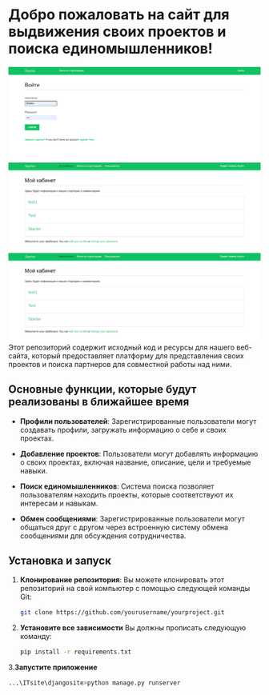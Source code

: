 # Добро пожаловать на сайт для выдвижения своих проектов и поиска единомышленников!

![Пример скриншота сайта](example/start.png)
![Пример скриншота сайта](example/my.png)
![Пример скриншота сайта](example/main.png)
Этот репозиторий содержит исходный код и ресурсы для нашего веб-сайта, который предоставляет платформу для представления своих проектов и поиска партнеров для совместной работы над ними.

## Основные функции, которые будут реализованы в ближайшее время

- **Профили пользователей**: Зарегистрированные пользователи могут создавать профили, загружать информацию о себе и своих проектах.

- **Добавление проектов**: Пользователи могут добавлять информацию о своих проектах, включая название, описание, цели и требуемые навыки.

- **Поиск единомышленников**: Система поиска позволяет пользователям находить проекты, которые соответствуют их интересам и навыкам.

- **Обмен сообщениями**: Зарегистрированные пользователи могут общаться друг с другом через встроенную систему обмена сообщениями для обсуждения сотрудничества.

## Установка и запуск

1. **Клонирование репозитория**: Вы можете клонировать этот репозиторий на свой компьютер с помощью следующей команды Git:

   ```bash
   git clone https://github.com/yourusername/yourproject.git

2. **Установите все зависимости** Вы должны прописать следующую команду:
   ```bash
   pip install -r requirements.txt
3.**Запустите приложение**
   ```bash
   ...\ITsite\djangosite>python manage.py runserver
